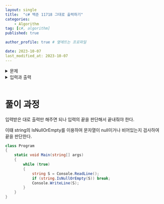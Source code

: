 ```yaml
---
layout: single
title:  "c# 백준 11718 그대로 출력하기"
categories: 
    - Algorithm
tag: [c#, algorithm]
published: true

author_profile: true # 옆에뜨는 프로파일

date: 2023-10-07
last_modified_at: 2023-10-07
---
```


<details>
<summary>문제</summary>
<div markdown="1"> 

입력 받은 대로 출력하는 프로그램을 작성하시오.

</div>
</details>

<details>
<summary>입력과 출력</summary>
<div markdown="1">   

입력이 주어진다. 입력은 최대 100줄로 이루어져 있고, 알파벳 소문자, 대문자, 공백, 숫자로만 이루어져 있다. 각 줄은 100글자를 넘지 않으며, 빈 줄은 주어지지 않는다. 또, 각 줄은 공백으로 시작하지 않고, 공백으로 끝나지 않는다.

출력은 다음과 같다.

입력받은 그대로 출력한다.

</div>
</details>

<br>


# 풀이 과정

입력받은 대로 출력만 해주면 되나 입력의 끝을 판단해서 끝내줘야 한다.

이떄 string의 IsNullOrEmpty를 이용하여 문자열이 null이거나 비어있는지 검사하여 끝을 판단한다.

```c#
class Program
{
    static void Main(string[] args)
    {
        while (true)
        {
            string S = Console.ReadLine();
            if (string.IsNullOrEmpty(S)) break;
            Console.WriteLine(S);
        }
    }
}
```